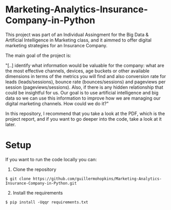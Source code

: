 # Marketing-Analytics-Insurance-Company-in-Python
This project was part of an Individual Assingment for the Big Data & Artificial Intelligence in Marketing class, and it aimmed to offer digital marketing strategies for an Insurance Company.

The main goal of the project is:

"[..] identify what information would be valuable for the company: what are the most effective channels, devices, age buckets or other available dimensions in terms of the metrics you will find and also conversion rate for leads (leads/sessions), bounce rate (bounces/sessions) and pageviews per session (pageviews/sessions). Also, if there is any hidden relationship that could be insightful for us. Our goal is to use artificial intelligence and big data so we can use this information to improve    how we are managing our digital marketing channels. How could we do it?"

In this repository, I recommend that you take a look at the PDF, which is the project report, and if you want to go deeper into the code, take a look at it later.

# Setup

If you want to run the code locally you can:

1. Clone the repository
```
$ git clone https://github.com/guillermohopkins/Marketing-Analytics-Insurance-Company-in-Python.git
```
2. Install the requirements
```
$ pip install -Uqqr requirements.txt
```
